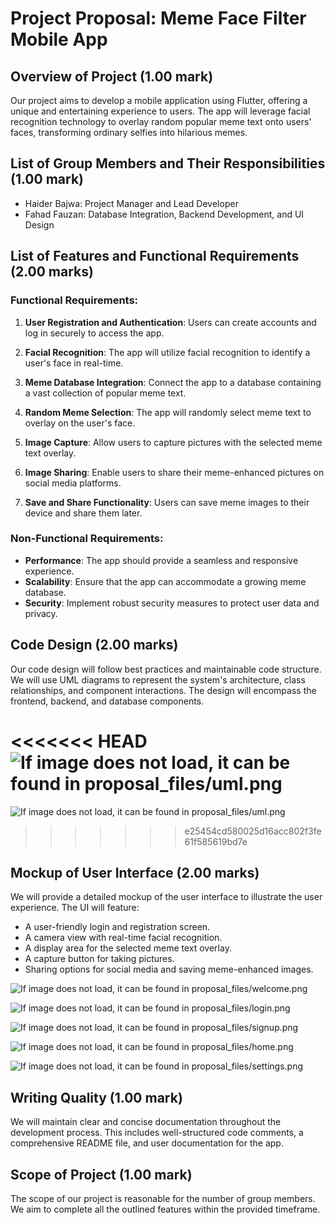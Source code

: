 # Project Proposal: Meme Face Filter Mobile App

## Overview of Project (1.00 mark)

Our project aims to develop a mobile application using Flutter, offering a unique and entertaining experience to users. The app will leverage facial recognition technology to overlay random popular meme text onto users' faces, transforming ordinary selfies into hilarious memes.

## List of Group Members and Their Responsibilities (1.00 mark)

- Haider Bajwa: Project Manager and Lead Developer
- Fahad Fauzan: Database Integration, Backend Development, and UI Design

## List of Features and Functional Requirements (2.00 marks)

### Functional Requirements:

1. **User Registration and Authentication**: Users can create accounts and log in securely to access the app.

2. **Facial Recognition**: The app will utilize facial recognition to identify a user's face in real-time.

3. **Meme Database Integration**: Connect the app to a database containing a vast collection of popular meme text.

4. **Random Meme Selection**: The app will randomly select meme text to overlay on the user's face.

5. **Image Capture**: Allow users to capture pictures with the selected meme text overlay.

6. **Image Sharing**: Enable users to share their meme-enhanced pictures on social media platforms.

7. **Save and Share Functionality**: Users can save meme images to their device and share them later.

### Non-Functional Requirements:

- **Performance**: The app should provide a seamless and responsive experience.
- **Scalability**: Ensure that the app can accommodate a growing meme database.
- **Security**: Implement robust security measures to protect user data and privacy.

## Code Design (2.00 marks)

Our code design will follow best practices and maintainable code structure. We will use UML diagrams to represent the system's architecture, class relationships, and component interactions. The design will encompass the frontend, backend, and database components.

<<<<<<< HEAD
![If image does not load, it can be found in proposal_files/uml.png](proposal_files/uml.png)
=======
![If image does not load, it can be found in proposal_files/uml.png](proposal_files/uml.PNG)
>>>>>>> e25454cd580025d16acc802f3fe61f585619bd7e


## Mockup of User Interface (2.00 marks)

We will provide a detailed mockup of the user interface to illustrate the user experience. The UI will feature:

- A user-friendly login and registration screen.
- A camera view with real-time facial recognition.
- A display area for the selected meme text overlay.
- A capture button for taking pictures.
- Sharing options for social media and saving meme-enhanced images.

![If image does not load, it can be found in proposal_files/welcome.png](proposal_files/welcome.png)

![If image does not load, it can be found in proposal_files/login.png](proposal_files/login.png)

![If image does not load, it can be found in proposal_files/signup.png](proposal_files/signup.png)

![If image does not load, it can be found in proposal_files/home.png](proposal_files/home.png)

![If image does not load, it can be found in proposal_files/settings.png](proposal_files/settings.png)


## Writing Quality (1.00 mark)

We will maintain clear and concise documentation throughout the development process. This includes well-structured code comments, a comprehensive README file, and user documentation for the app.

## Scope of Project (1.00 mark)

The scope of our project is reasonable for the number of group members. We aim to complete all the outlined features within the provided timeframe.


